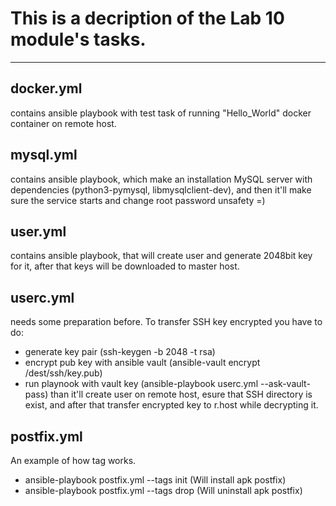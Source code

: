 # This is a decription of the Lab 10 module's tasks.
____

## **docker.yml** 
contains ansible playbook with test task of running "Hello_World" docker container on remote host.

## **mysql.yml**  
contains ansible playbook, which make an installation MySQL server with dependencies (python3-pymysql, libmysqlclient-dev), and then it'll make sure the service starts and change root password unsafety =)

## **user.yml**  
contains ansible playbook, that will create user and generate 2048bit key for it, after that keys will be downloaded to master host.

## **userc.yml** 
needs some preparation before. To transfer SSH key encrypted you have to do:
  - generate key pair (ssh-keygen -b 2048 -t rsa)
  - encrypt pub key with ansible vault (ansible-vault encrypt /dest/ssh/key.pub)
  - run playnook with vault key (ansible-playbook userc.yml --ask-vault-pass)
than it'll create user on remote host, esure that SSH directory is exist, and after that transfer encrypted key to r.host while decrypting it.

## **postfix.yml** 
An example of how tag works.
  - ansible-playbook postfix.yml --tags init (Will install apk postfix)
  - ansible-playbook postfix.yml --tags drop (Will uninstall apk postfix)

